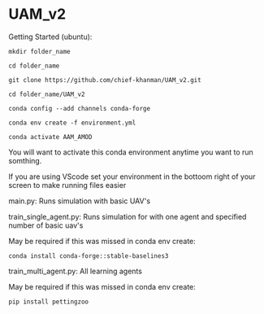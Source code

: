 # UAM_v2

Getting Started (ubuntu):

```
mkdir folder_name
```

```
cd folder_name
```

```
git clone https://github.com/chief-khanman/UAM_v2.git
```

```
cd folder_name/UAM_v2
```

```
conda config --add channels conda-forge
```

```
conda env create -f environment.yml
```

```
conda activate AAM_AMOD
```

You will want to activate this conda environment anytime you want to run somthing.

If you are using VScode set your environment in the bottoom right of your screen to make running files easier

main.py: Runs simulation with basic UAV's

train_single_agent.py: Runs simulation for with one agent and specified number of basic uav's

May be required if this was missed in conda env create:

```
conda install conda-forge::stable-baselines3
```

train_multi_agent.py: All learning agents

May be required if this was missed in conda env create:

```
pip install pettingzoo
```
